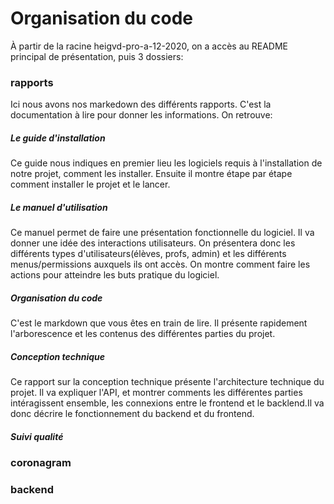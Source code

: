# Organisation du code

À partir de la racine heigvd-pro-a-12-2020, on a accès au README principal de présentation, puis 3 dossiers:

### rapports
Ici nous avons nos markedown des différents rapports. C'est la documentation à lire pour donner les informations. On retrouve:

##### Le guide d'installation
Ce guide nous indiques en premier lieu les logiciels requis à l'installation de notre projet, comment les installer. Ensuite il montre étape par étape comment installer le projet et le lancer.

##### Le manuel d'utilisation
Ce manuel permet de faire une présentation fonctionnelle du logiciel. Il va donner une idée des interactions utilisateurs. On présentera donc les différents types d'utilisateurs(élèves, profs, admin) et les différents menus/permissions auxquels ils ont accès. On montre comment faire les actions pour atteindre les buts pratique du logiciel.

##### Organisation du code
C'est le markdown que vous êtes en train de lire. Il présente rapidement l'arborescence et les contenus des différentes parties du projet.

##### Conception technique
Ce rapport sur la conception technique présente l'architecture technique du projet. Il va expliquer l'API, et montrer comments les différentes parties intéragissent ensemble, les connexions entre le frontend et le backlend.Il va donc décrire le fonctionnement du backend et du frontend.


##### Suivi qualité


### coronagram

### backend
